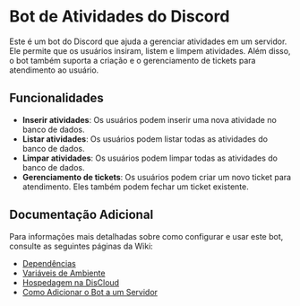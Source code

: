 # Bot de Atividades do Discord

Este é um bot do Discord que ajuda a gerenciar atividades em um servidor. Ele permite que os usuários insiram, listem e limpem atividades. Além disso, o bot também suporta a criação e o gerenciamento de tickets para atendimento ao usuário.

## Funcionalidades

- **Inserir atividades**: Os usuários podem inserir uma nova atividade no banco de dados.
- **Listar atividades**: Os usuários podem listar todas as atividades do banco de dados.
- **Limpar atividades**: Os usuários podem limpar todas as atividades do banco de dados.
- **Gerenciamento de tickets**: Os usuários podem criar um novo ticket para atendimento. Eles também podem fechar um ticket existente.

## Documentação Adicional

Para informações mais detalhadas sobre como configurar e usar este bot, consulte as seguintes páginas da Wiki:

- [Dependências](https://github.com/pauloguilherme0/TaskerBot/wiki/Depend%C3%AAncias)
- [Variáveis de Ambiente](https://github.com/pauloguilherme0/TaskerBot/wiki/Vari%C3%A1veis-de-Ambiente)
- [Hospedagem na DisCloud](https://github.com/pauloguilherme0/TaskerBot/wiki/Hospedagem-na-DisCloud)
- [Como Adicionar o Bot a um Servidor](https://github.com/pauloguilherme0/TaskerBot/wiki/Como-Adicionar-o-Bot-a-um-Servidor)